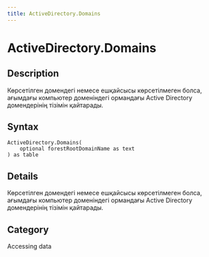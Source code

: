```yaml
---
title: ActiveDirectory.Domains
---
```


# ActiveDirectory.Domains


## Description

Көрсетілген домендегі немесе ешқайсысы көрсетілмеген болса, ағымдағы компьютер доменіндегі ормандағы Active Directory домендерінің тізімін қайтарады.


## Syntax

```powerquery
ActiveDirectory.Domains(
    optional forestRootDomainName as text
) as table
```


## Details

Көрсетілген домендегі немесе ешқайсысы көрсетілмеген болса, ағымдағы компьютер доменіндегі ормандағы Active Directory домендерінің тізімін қайтарады.



## Category
Accessing data
